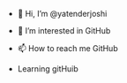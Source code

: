 - 👋 Hi, I’m @yatenderjoshi
- 👀 I’m interested in GitHub

- 📫 How to reach me GitHub
- Learning gitHuib

<!---
yatenderjoshi/yatenderjoshi is a ✨ special ✨ repository because its `README.md` (this file) appears on your GitHub profile.
You can click the Preview link to take a look at your changes.
--->
